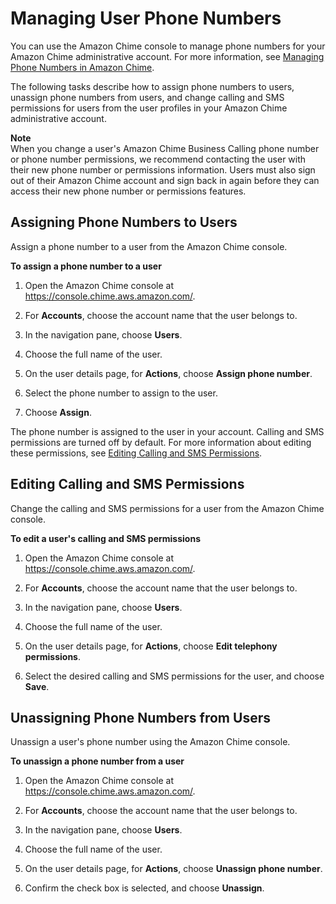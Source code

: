 # Managing User Phone Numbers<a name="user-phone"></a>

You can use the Amazon Chime console to manage phone numbers for your Amazon Chime administrative account\. For more information, see [Managing Phone Numbers in Amazon Chime](manage-phone.md)\.

The following tasks describe how to assign phone numbers to users, unassign phone numbers from users, and change calling and SMS permissions for users from the user profiles in your Amazon Chime administrative account\.

**Note**  
When you change a user's Amazon Chime Business Calling phone number or phone number permissions, we recommend contacting the user with their new phone number or permissions information\. Users must also sign out of their Amazon Chime account and sign back in again before they can access their new phone number or permissions features\.

## Assigning Phone Numbers to Users<a name="assign-phone"></a>

Assign a phone number to a user from the Amazon Chime console\.

**To assign a phone number to a user**

1. Open the Amazon Chime console at [https://console\.chime\.aws\.amazon\.com/](https://console.chime.aws.amazon.com)\.

1. For **Accounts**, choose the account name that the user belongs to\.

1. In the navigation pane, choose **Users**\.

1. Choose the full name of the user\.

1. On the user details page, for **Actions**, choose **Assign phone number**\.

1. Select the phone number to assign to the user\.

1. Choose **Assign**\.

The phone number is assigned to the user in your account\. Calling and SMS permissions are turned off by default\. For more information about editing these permissions, see [Editing Calling and SMS Permissions](#edit-phone-perms)\.

## Editing Calling and SMS Permissions<a name="edit-phone-perms"></a>

Change the calling and SMS permissions for a user from the Amazon Chime console\.

**To edit a user's calling and SMS permissions**

1. Open the Amazon Chime console at [https://console\.chime\.aws\.amazon\.com/](https://console.chime.aws.amazon.com)\.

1. For **Accounts**, choose the account name that the user belongs to\.

1. In the navigation pane, choose **Users**\.

1. Choose the full name of the user\.

1. On the user details page, for **Actions**, choose **Edit telephony permissions**\.

1. Select the desired calling and SMS permissions for the user, and choose **Save**\.

## Unassigning Phone Numbers from Users<a name="unassign-phone"></a>

Unassign a user's phone number using the Amazon Chime console\.

**To unassign a phone number from a user**

1. Open the Amazon Chime console at [https://console\.chime\.aws\.amazon\.com/](https://console.chime.aws.amazon.com)\.

1. For **Accounts**, choose the account name that the user belongs to\.

1. In the navigation pane, choose **Users**\.

1. Choose the full name of the user\.

1. On the user details page, for **Actions**, choose **Unassign phone number**\.

1. Confirm the check box is selected, and choose **Unassign**\.